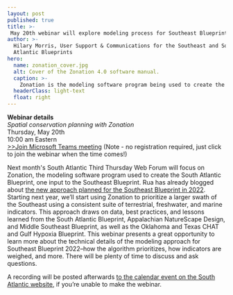 ```yaml
---
layout: post
published: true
title: >-
 May 20th webinar will explore modeling process for Southeast Blueprint 2022
author: >-
  Hilary Morris, User Support & Communications for the Southeast and South
  Atlantic Blueprints
hero:
  name: zonation_cover.jpg
  alt: Cover of the Zonation 4.0 software manual.
  caption: >-
    Zonation is the modeling software program being used to create the 2022 Southeast Blueprint.
  headerClass: light-text
  float: right
---
```

**Webinar details**  
_Spatial conservation planning with Zonation_  
Thursday, May 20th  
10:00 am Eastern  
[>>Join Microsoft Teams meeting](https://teams.microsoft.com/l/meetup-join/19%3ameeting_MjliZmYyN2EtOWY1Yi00N2FjLTkyOTYtZWRiNTJkNjAyNGIy%40thread.v2/0?context=%7b%22Tid%22%3a%220693b5ba-4b18-4d7b-9341-f32f400a5494%22%2c%22Oid%22%3a%22765228b1-d0d0-4438-812e-51cbb57819f1%22%7d) (Note - no registration required, just click to join the webinar when the time comes!) 
  
Next month's South Atlantic Third Thursday Web Forum will focus on Zonation, the modeling software program used to create the South Atlantic Blueprint, one input to the Southeast Blueprint. Rua has already blogged about [the new approach planned for the Southeast Blueprint in 2022](http://secassoutheast.org/2021/03/12/New-approach-to-Southeast-Blueprint-in-2022.html). Starting next year, we’ll start using Zonation to prioritize a larger swath of the Southeast using a consistent suite of terrestrial, freshwater, and marine indicators. This approach draws on data, best practices, and lessons learned from the South Atlantic Blueprint, Appalachian NatureScape Design, and Middle Southeast Blueprint, as well as the Oklahoma and Texas CHAT and Gulf Hypoxia Blueprint. This webinar presents a great opportunity to learn more about the technical details of the modeling approach for Southeast Blueprint 2022–how the algorithm prioritizes, how indicators are weighed, and more. There will be plenty of time to discuss and ask questions.<!--more-->

A recording will be posted afterwards [to the calendar event on the South Atlantic website](https://www.southatlanticlcc.org/event/spatial-conservation-planning-with-zonation/), if you’re unable to make the webinar.

